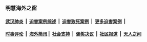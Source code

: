 
### 明慧海外之窗

####  [武汉肺炎](indexes/365.md?t=05250501) &nbsp;|&nbsp;  [迫害案例综述](indexes/328.md?t=05250501) &nbsp;|&nbsp; [迫害致死案例](indexes/277.md?t=05250501)  &nbsp;|&nbsp; [更多迫害案例](indexes/81.md?t=05250501)  &nbsp;|&nbsp; 
####  [时事评论](indexes/19.md?t=05250501) &nbsp;|&nbsp; [海外简讯](indexes/245.md?t=05250501)&nbsp;|&nbsp;  [社会支持](indexes/140.md?t=05250501) &nbsp;|&nbsp; [褒奖决议](indexes/282.md?t=05250501) &nbsp;|&nbsp; [社区报道](indexes/91.md?t=05250501)  &nbsp;|&nbsp; [天人之间](indexes/78.md?t=05250501) 

